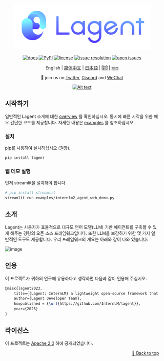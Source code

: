 <div id="top"></div>
<div align="center">
  <img src="docs/imgs/lagent_logo.png" width="450"/>

[![docs](https://img.shields.io/badge/docs-latest-blue)](https://lagent.readthedocs.io/en/latest/)
[![PyPI](https://img.shields.io/pypi/v/lagent)](https://pypi.org/project/lagent)
[![license](https://img.shields.io/github/license/InternLM/lagent.svg)](https://github.com/InternLM/lagent/tree/main/LICENSE)
[![issue resolution](https://img.shields.io/github/issues-closed-raw/InternLM/lagent)](https://github.com/InternLM/lagent/issues)
[![open issues](https://img.shields.io/github/issues-raw/InternLM/lagent)](https://github.com/InternLM/lagent/issues)

English | [简体中文](README_zh-CN.md) | [日本語](README_ja_JP.md) | [हिंदी](README_in_HIN.md) | [বাংলা](README_in_beng.md)

</div>

<p align="center">
    👋 join us on <a href="https://twitter.com/intern_lm" target="_blank">Twitter</a>, <a href="https://discord.gg/xa29JuW87d" target="_blank">Discord</a> and <a href="https://r.vansin.top/?r=internwx" target="_blank">WeChat</a>
</p>

<div align="center">

  [![Alt text](https://img.youtube.com/vi/YAelRLi0Zak/0.jpg)](https://www.youtube.com/watch?v=YAelRLi0Zak)
</div>

## 시작하기

일반적인 Lagent 소개에 대한 [overview](docs/en/get_started/overview.md) 를 확인하십시오. 동시에 빠른 시작을 위한 매우 간단한 코드를 제공합니다. 자세한 내용은 [examples](examples/) 를 참조하십시오.

### 설치

pip를 사용하여 설치하십시오 (권장).

```bash
pip install lagent
```

### 웹 데모 실행

먼저 streamlit을 설치해야 합니다

```bash
# pip install streamlit
streamlit run examples/internlm2_agent_web_demo.py
```

## 소개

Lagent는 사용자가 효율적으로 대규모 언어 모델(LLM) 기반 에이전트를 구축할 수 있게 해주는 경량의 오픈 소스 프레임워크입니다. 또한 LLM을 보강하기 위한 몇 가지 일반적인 도구도 제공합니다. 우리 프레임워크의 개요는 아래와 같이 나와 있습니다:

![image](https://github.com/InternLM/lagent/assets/24351120/cefc4145-2ad8-4f80-b88b-97c05d1b9d3e)

## 인용

이 프로젝트가 귀하의 연구에 유용하다고 생각하면 다음과 같이 인용해 주십시오:

```latex
@misc{lagent2023,
    title={{Lagent: InternLM} a lightweight open-source framework that allows users to efficiently build large language model(LLM)-based agents},
    author={Lagent Developer Team},
    howpublished = {\url{https://github.com/InternLM/lagent}},
    year={2023}
}
```

## 라이선스

이 프로젝트는 [Apache 2.0](LICENSE) 하에 공개되었습니다.
<p align="right"><a href="#top">🔼 Back to top</a></p>
